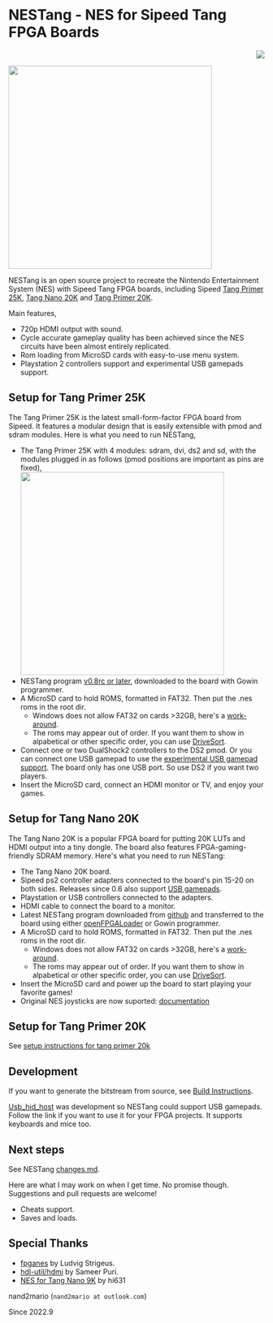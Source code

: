 # NESTang - NES for Sipeed Tang FPGA Boards 

<p align="right">
  <a title="Releases" href="https://github.com/nand2mario/nestang/releases"><img src="https://img.shields.io/github/commits-since/nand2mario/nestang/latest.svg?longCache=true&style=flat-square&logo=git&logoColor=fff"></a>
</p>

<img src="doc/images/nestang0.8rc.jpg" width=400>

NESTang is an open source project to recreate the Nintendo Entertainment System (NES) with Sipeed Tang FPGA boards, including Sipeed [Tang Primer 25K](https://wiki.sipeed.com/hardware/en/tang/tang-primer-25k/primer-25k.html), [Tang Nano 20K](https://wiki.sipeed.com/hardware/en/tang/tang-nano-20k/nano-20k.html) and [Tang Primer 20K](https://wiki.sipeed.com/hardware/en/tang/tang-primer-20k/primer-20k.html).

Main features,

- 720p HDMI output with sound.
- Cycle accurate gameplay quality has been achieved since the NES circuits have been almost entirely replicated.
- Rom loading from MicroSD cards with easy-to-use menu system.
- Playstation 2 controllers support and experimental USB gamepads support.

## Setup for Tang Primer 25K

The Tang Primer 25K is the latest small-form-factor FPGA board from Sipeed. It features a modular design that is easily extensible with pmod and sdram modules. Here is what you need to run NESTang,

* The Tang Primer 25K with 4 modules: sdram, dvi, ds2 and sd, with the modules plugged in as follows (pmod positions are important as pins are fixed), <br><img src="doc/images/primer25k_setup.jpg" width=400 />
* NESTang program [v0.8rc or later](https://github.com/nand2mario/nestang/releases), downloaded to the board with Gowin programmer.
* A MicroSD card to hold ROMS, formatted in FAT32. Then put the .nes roms in the root dir.
  * Windows does not allow FAT32 on cards >32GB, here's a [work-around](https://answers.microsoft.com/en-us/windows/forum/all/format-a-sandisk-extreme-64gb-micro-sd-card-to/ff51be64-75b9-435f-9d39-92299b9d006e). 
  * The roms may appear out of order. If you want them to show in alpabetical or other specific order, you can use [DriveSort](http://www.anerty.net/software/file/DriveSort/?lang=en).
* Connect one or two DualShock2 controllers to the DS2 pmod. Or you can connect one USB gamepad to use the [experimental USB gamepad support](doc/usb_gamepad.md). The board only has one USB port. So use DS2 if you want two players.
* Insert the MicroSD card, connect an HDMI monitor or TV, and enjoy your games.

## Setup for Tang Nano 20K

The Tang Nano 20K is a popular FPGA board for putting 20K LUTs and HDMI output into a tiny dongle. The board also features FPGA-gaming-friendly SDRAM memory. Here's what you need to run NESTang:

* The Tang Nano 20K board.
* Sipeed ps2 controller adapters connected to the board's pin 15-20 on both sides. Releases since 0.6 also support [USB gamepads](doc/usb_gamepad.md).
* Playstation or USB controllers connected to the adapters.
* HDMI cable to connect the board to a monitor.
* Latest NESTang program downloaded from [github](https://github.com/nand2mario/nestang/releases) and transferred to the board using either [openFPGALoader](https://github.com/trabucayre/openFPGALoader) or Gowin programmer.
* A MicroSD card to hold ROMS, formatted in FAT32. Then put the .nes roms in the root dir.
  * Windows does not allow FAT32 on cards >32GB, here's a [work-around](https://answers.microsoft.com/en-us/windows/forum/all/format-a-sandisk-extreme-64gb-micro-sd-card-to/ff51be64-75b9-435f-9d39-92299b9d006e). 
  * The roms may appear out of order. If you want them to show in alpabetical or other specific order, you can use [DriveSort](http://www.anerty.net/software/file/DriveSort/?lang=en).
* Insert the MicroSD card and power up the board to start playing your favorite games!
* Original NES joysticks are now suported: [documentation](doc/NESGamepad.md)

## Setup for Tang Primer 20K

See [setup instructions for tang primer 20k](doc/primer20k.md)

## Development

If you want to generate the bitstream from source, see [Build Instructions](https://nand2mario.github.io/nestang-doc/dev/build_bitstream/).

[Usb_hid_host](https://github.com/nand2mario/usb_hid_host) was development so NESTang could support USB gamepads. Follow the link if you want to use it for your FPGA projects. It supports keyboards and mice too.

## Next steps

See NESTang [changes.md](CHANGES.md).

Here are what I may work on when I get time. No promise though. Suggestions and pull requests are welcome!
* Cheats support.
* Saves and loads.

## Special Thanks

* [fpganes](https://github.com/strigeus/fpganes) by Ludvig Strigeus.
* [hdl-util/hdmi](https://github.com/hdl-util/hdmi) by Sameer Puri.
* [NES for Tang Nano 9K](https://github.com/hi631/tang-nano-9K) by hi631

nand2mario (`nand2mario at outlook.com`)

Since 2022.9
